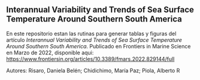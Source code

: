 ## Interannual Variability and Trends of Sea Surface Temperature Around Southern South America

En este repositorio estan las rutinas para generar tablas y figuras del artículo _Interannual Variability and Trends of Sea Surface Temperature Around Southern South America_. Publicado en Frontiers in Marine Science en Marzo de 2022, disponible aqui: https://www.frontiersin.org/articles/10.3389/fmars.2022.829144/full

Autores: Risaro, Daniela Belén; Chidichimo, María Paz; Piola, Alberto R
